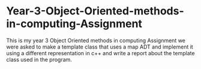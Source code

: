 # Year-3-Object-Oriented-methods-in-computing-Assignment
This is my year 3 Object Oriented methods in computing Assignment we were asked to make a template class that uses a map ADT and implement it using a different representation in c++ and write a report about the template class used in the program.
